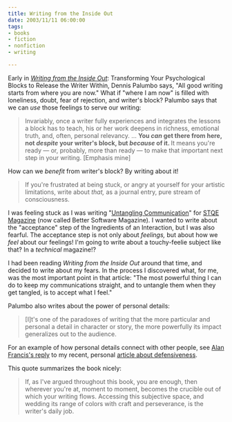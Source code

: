 ```yaml
--- 
title: Writing from the Inside Out
date: 2003/11/11 06:00:00
tags: 
- books
- fiction
- nonfiction
- writing

---
```


Early in  <em><a href="http://www.amazon.com/exec/obidos/ASIN/0471382663/dalehemer-20">Writing from the Inside Out</a></em>: Transforming Your Psychological Blocks to Release the Writer Within,  Dennis Palumbo says, "All good writing starts from where you are now." What if "where I am now" is filled with loneliness, doubt, fear of rejection, and writer's block? Palumbo says that we can <em>use</em> those feelings to serve our writing:

> Invariably, once a writer fully experiences and integrates the lessons a block has to teach, his or her work deepens in richness, emotional truth, and, often, personal relevancy. ... <strong> You <em>can</em> get there from here, not <em>despite</em> your writer's block, but <em>because</em> of it. </strong> It means you're ready — or, probably, more than ready — to make that important next step in your writing. [Emphasis mine]

How can we <em>benefit</em> from writer's block? By writing about it!

> If you're frustrated at being stuck, or angry at yourself for your artistic limitations, write about <em>that,</em> as a journal entry, pure stream of consciousness.

I was feeling stuck as I was writing "<a href="http://www.dhemery.com/articles/untangling_communication.html">Untangling Communication</a>" for <a href="http://www.bettersoftware.com">STQE Magazine</a> (now called Better Software Magazine). I wanted to write about the "acceptance" step of the Ingredients of an Interaction, but I was also fearful. The acceptance step is not only about <em>feelings,</em> but about how we <em>feel</em> about our feelings! I'm going to write about a touchy-feelie subject like that? In a <em>technical</em> magazine!?

I had been reading <em>Writing from the Inside Out</em> around that time, and decided to write about my fears. In the process I discovered what, for me, was the most important point in that article: "The most powerful thing I can do to keep my communications straight, and to untangle them when they get tangled, is to accept what I feel."

Palumbo also writes about the power of personal details:

> [I]t's one of the paradoxes of writing that the more particular and personal a detail in character or story, the more powerfully its impact generalizes out to the audience.

For an example of how personal details connect with other people, see <a href="http://www.twelve71.com/archives/000254.html">Alan Francis's reply</a> to my recent, personal <a href="http://www.dhemery.com/cwd/2003/10/defensiveness.html">article about defensiveness</a>.

This quote summarizes the book nicely:

> If, as I've argued throughout this book, you are enough, then wherever you're at, moment to moment, becomes the crucible out of which your writing flows. Accessing this subjective space, and wedding its range of colors with craft and perseverance, is the writer's daily job.
